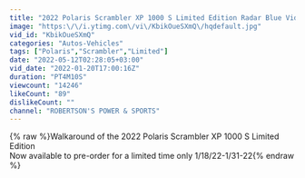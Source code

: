 ```yaml
---
title: "2022 Polaris Scrambler XP 1000 S Limited Edition Radar Blue Video Walkaround"
image: "https:\/\/i.ytimg.com\/vi\/KbikOueSXmQ\/hqdefault.jpg"
vid_id: "KbikOueSXmQ"
categories: "Autos-Vehicles"
tags: ["Polaris","Scrambler","Limited"]
date: "2022-05-12T02:28:05+03:00"
vid_date: "2022-01-20T17:00:16Z"
duration: "PT4M10S"
viewcount: "14246"
likeCount: "89"
dislikeCount: ""
channel: "ROBERTSON'S POWER & SPORTS"
---
```

{% raw %}Walkaround of the 2022 Polaris Scrambler XP 1000 S Limited Edition <br />Now available to pre-order for a limited time only 1/18/22-1/31-22{% endraw %}
